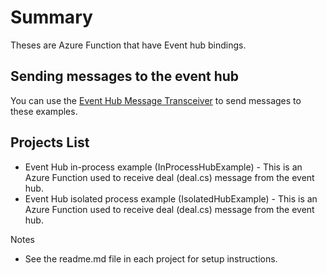# Summary
Theses are Azure Function that have Event hub bindings.

## Sending messages to the event hub
You can use the [Event Hub Message Transceiver](https://github.com/madcodemonkey/Azure.EventHubs) to send messages to these examples.


## Projects List
- Event Hub in-process example (InProcessHubExample) - This is an Azure Function used to receive deal (deal.cs) message from the event hub.
- Event Hub isolated process example (IsolatedHubExample) - This is an Azure Function used to receive deal (deal.cs) message from the event hub.
  
Notes
- See the readme.md file in each project for setup instructions.

